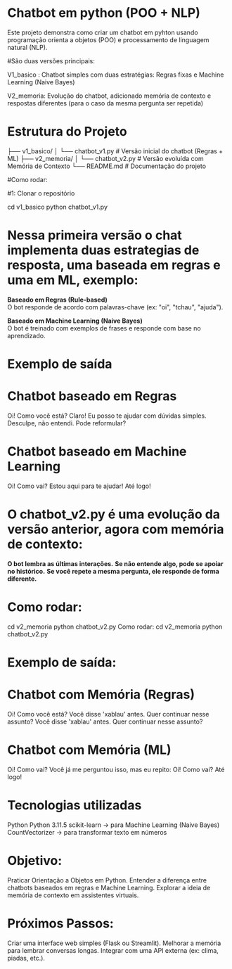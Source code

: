 # Chatbot em python (POO + NLP)

Este projeto demonstra como criar um chatbot em pyhton usando programação orienta a objetos (POO) e processamento de linguagem natural (NLP).

#São duas versões principais:

V1_basico : Chatbot simples com duas estratégias: Regras fixas e Machine Learning (Naive Bayes)

V2_memoria: Evolução do chatbot, adicionado memória de contexto e respostas diferentes (para o caso da mesma pergunta ser repetida)

# Estrutura do Projeto

├── v1_basico/
│ └── chatbot_v1.py # Versão inicial do chatbot (Regras + ML)
├── v2_memoria/
│ └── chatbot_v2.py # Versão evoluída com Memória de Contexto
└── README.md # Documentação do projeto

#Como rodar:

#1: Clonar o repositório

cd v1_basico
python chatbot_v1.py

# Nessa primeira versão o chat implementa duas estrategias de resposta, uma baseada em regras e uma em ML, exemplo:

**Baseado em Regras (Rule-based)**  
   O bot responde de acordo com palavras-chave (ex: "oi", "tchau", "ajuda").

**Baseado em Machine Learning (Naive Bayes)**  
   O bot é treinado com exemplos de frases e responde com base no aprendizado.

# Exemplo de saída 
# Chatbot baseado em Regras 
Oi! Como você está?
Claro! Eu posso te ajudar com dúvidas simples.
Desculpe, não entendi. Pode reformular?

# Chatbot baseado em Machine Learning 
Oi! Como vai?
Estou aqui para te ajudar!
Até logo!

# O chatbot_v2.py é uma evolução da versão anterior, agora com memória de contexto:

**O bot lembra as últimas interações.**
**Se não entende algo, pode se apoiar no histórico.**
**Se você repete a mesma pergunta, ele responde de forma diferente.**

# Como rodar:
cd v2_memoria
python chatbot_v2.py
Como rodar:
cd v2_memoria
python chatbot_v2.py

# Exemplo de saída:
# Chatbot com Memória (Regras) 
Oi! Como você está?
Você disse 'xablau' antes. Quer continuar nesse assunto?
Você disse 'xablau' antes. Quer continuar nesse assunto?

# Chatbot com Memória (ML) 
Oi! Como vai?
Você já me perguntou isso, mas eu repito: Oi! Como vai?
Até logo!

# Tecnologias utilizadas

Python Python 3.11.5
scikit-learn → para Machine Learning (Naive Bayes)
CountVectorizer → para transformar texto em números

# Objetivo:

Praticar Orientação a Objetos em Python.
Entender a diferença entre chatbots baseados em regras e Machine Learning.
Explorar a ideia de memória de contexto em assistentes virtuais.

# Próximos Passos:

Criar uma interface web simples (Flask ou Streamlit).
Melhorar a memória para lembrar conversas longas.
Integrar com uma API externa (ex: clima, piadas, etc.).





